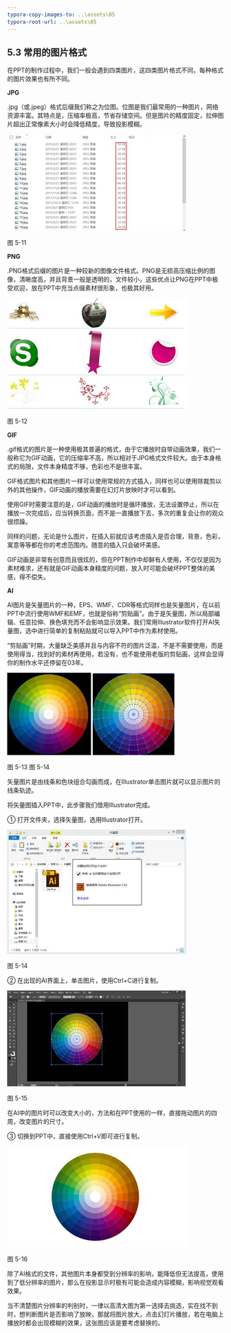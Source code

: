 ```yaml
---
typora-copy-images-to: ..\assets\05
typora-root-url: ..\assets\05
---
```


## **5.3**  **常用的图片格式**

在PPT的制作过程中，我们一般会遇到四类图片，这四类图片格式不同，每种格式的图片效果也有所不同。

**JPG**

.jpg（或.jpeg）格式后缀我们称之为位图。位图是我们最常用的一种图片，网络资源丰富。其特点是，压缩率极高，节省存储空间。但是图片的精度固定，拉伸图片超出正常像素大小时会降低精度，导致投影模糊。

![img](/assets/05/image013.jpg)

图 5-11

**PNG**

.PNG格式后缀的图片是一种较新的图像文件格式。PNG是无损高压缩比例的图像，清晰度高，并且背景一般是透明的，文件较小，这些优点让PNG在PPT中极受欢迎，放在PPT中充当点缀素材很形象，也极其好用。

![img](/assets/05/image014.jpg)

图 5-12

**GIF**

.gif格式的图片是一种使用极其普遍的格式，由于它播放时自带动画效果，我们一般称它为GIF动画，它的压缩率不高，所以相对于JPG格式文件较大。由于本身格式的局限，文件本身精度不够，色彩也不是很丰富。

GIF格式图片和其他图片一样可以使用常规的方式插入，同样也可以使用除裁剪以外的其他操作，GIF动画的播放需要在幻灯片放映时才可以看到。

使用GIF时需要注意的是，GIF动画的播放时是循环播放，无法设置停止，所以在播放一次完成后，应当转换页面，而不是一直播放下去，多次的重复会让你的观众很烦躁。

同样的问题，无论是什么图片，在插入前就应该考虑插入是否合理，背景，色彩，寓意等等都在你的考虑范围内。随意的插入只会破坏美感。

GIF动画是非常有创意而且很炫的，但在PPT制作中却鲜有人使用，不仅仅是因为素材难求，还有就是GIF动画本身精度的问题，放入时可能会破坏PPT整体的美感，得不偿失。

**AI**

AI图片是矢量图片的一种，EPS、WMF、CDR等格式同样也是矢量图片，在以前PPT中流行使用WMF和EMF，也就是俗称“剪贴画”。由于是矢量图，所以局部编辑、任意拉伸、换色填充而不会影响显示效果。我们常用Illustrator软件打开AI矢量图，选中进行简单的复制粘贴就可以导入PPT中作为素材使用。

“剪贴画”时期，大量缺乏美感并且与内容不符的图片泛滥，不是不需要使用，而是使用得当，找到好的素材再使用，若没有，也不能使用老版的剪贴画，这样会显得你的制作水平还停留在03年。

![img](/assets/05/image015.jpg)             ![img](/assets/05/image016.jpg)

图 5-13                                    图 5-14  

矢量图片是由线条和色块组合勾画而成，在Illustrator单击图片就可以显示图片的线条轨迹。

将矢量图插入PPT中，此步骤我们借用Illustrator完成。

① 打开文件夹，选择矢量图，选用Illustrator打开。

![img](/assets/05/image017.jpg)

图 5-14

②   在出现的AI界面上，单击图片，使用Ctrl+C进行复制。

![img](/assets/05/image018.jpg)

图 5-15

在AI中的图片时可以改变大小的，方法和在PPT使用的一样，直接拖动图片的四周，改变图片的尺寸。

③   切换到PPT中，直接使用Ctrl+V即可进行复制。

![img](/assets/05/image019.jpg)

图 5-16

除了AI格式的文件，其他图片本身都受到分辨率的影响，能降低但无法提高，使用到了低分辨率的图片，那么在投影显示时极有可能会造成内容模糊，影响视觉观看效果。

当不清楚图片分辨率的判别时，一律以高清大图为第一选择去挑选，实在找不到时，想判断图片是否影响了放映，那就将图片放大，点击幻灯片播放，若在电脑上播放时都会出现模糊的效果，这张图应该是要考虑替换的。